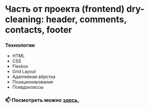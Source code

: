 <h1>Часть от проекта (frontend) dry-cleaning: header, comments, contacts, footer</h1>

### Технологии

+ HTML
+ CSS
+ Flexbox
+ Grid Layout
+ Адаптивная вёрстка
+ Позиционирование
+ Псевдоклассы

### 📫 Посмотреть можно [здесь.](https://innagolovko.github.io/dry-cleaning/) 
